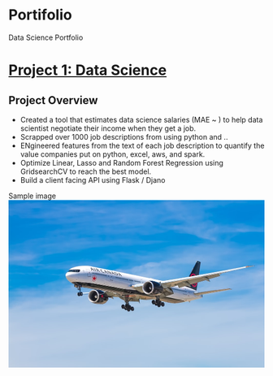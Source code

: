 # Portifolio
Data Science Portfolio

# [Project 1: Data Science](https://github.com/mayanktripathi4u/MachineLearning)
## Project Overview
* Created a tool that estimates data science salaries (MAE ~ ) to help data scientist negotiate their income when they get a job.
* Scrapped over 1000 job descriptions from <company name> using python and ..
* ENgineered features from the text of each job description to quantify the value companies put on python, excel, aws, and spark.
* Optimize Linear, Lasso and Random Forest Regression using GridsearchCV to reach the best model.
* Build a client facing API using Flask / Djano
  
 
Sample image 
![](https://github.com/mayanktripathi4u/Portifolio/blob/master/images/airplane1.jpg)
